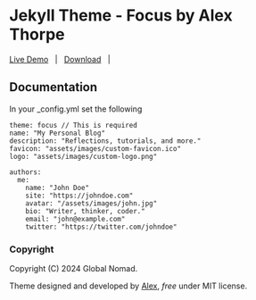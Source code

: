 # Jekyll Theme - Focus by Alex Thorpe

[Live Demo](https://aiproductstrategist/) &nbsp; | &nbsp;
[Download](https://github.com/mundana-theme-jekyll/archive/master.zip) &nbsp; | &nbsp;

## Documentation

In your _config.yml set the following

```
theme: focus // This is required
name: "My Personal Blog"
description: "Reflections, tutorials, and more."
favicon: "assets/images/custom-favicon.ico"
logo: "assets/images/custom-logo.png"

authors:
  me:
    name: "John Doe"
    site: "https://johndoe.com"
    avatar: "/assets/images/john.jpg"
    bio: "Writer, thinker, coder."
    email: "john@example.com"
    twitter: "https://twitter.com/johndoe"
```


### Copyright

Copyright (C) 2024 Global Nomad.

Theme designed and developed by [Alex](https://globalnomadstudios.com), *free* under MIT license.
